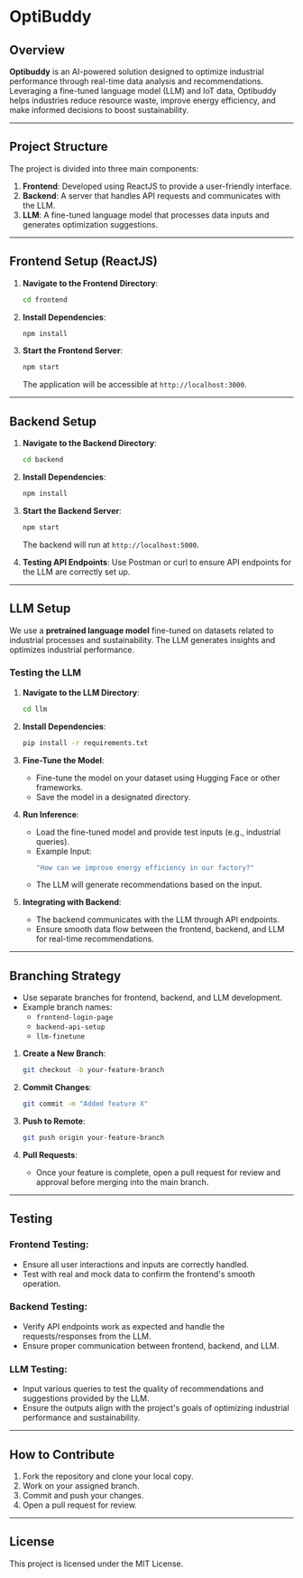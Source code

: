 # **OptiBuddy**

## Overview

**Optibuddy** is an AI-powered solution designed to optimize industrial performance through real-time data analysis and recommendations. Leveraging a fine-tuned language model (LLM) and IoT data, Optibuddy helps industries reduce resource waste, improve energy efficiency, and make informed decisions to boost sustainability.

---

## **Project Structure**

The project is divided into three main components:

1. **Frontend**: Developed using ReactJS to provide a user-friendly interface.
2. **Backend**: A server that handles API requests and communicates with the LLM.
3. **LLM**: A fine-tuned language model that processes data inputs and generates optimization suggestions.

---

## **Frontend Setup (ReactJS)**

1. **Navigate to the Frontend Directory**:
    ```bash
    cd frontend
    ```

2. **Install Dependencies**:
    ```bash
    npm install
    ```

3. **Start the Frontend Server**:
    ```bash
    npm start
    ```

    The application will be accessible at `http://localhost:3000`.

---

## **Backend Setup**

1. **Navigate to the Backend Directory**:
    ```bash
    cd backend
    ```

2. **Install Dependencies**:
    ```bash
    npm install
    ```

3. **Start the Backend Server**:
    ```bash
    npm start
    ```

    The backend will run at `http://localhost:5000`.

4. **Testing API Endpoints**:
    Use Postman or curl to ensure API endpoints for the LLM are correctly set up.

---

## **LLM Setup**

We use a **pretrained language model** fine-tuned on datasets related to industrial processes and sustainability. The LLM generates insights and optimizes industrial performance.

### **Testing the LLM**

1. **Navigate to the LLM Directory**:
    ```bash
    cd llm
    ```

2. **Install Dependencies**:
    ```bash
    pip install -r requirements.txt
    ```

3. **Fine-Tune the Model**:
    - Fine-tune the model on your dataset using Hugging Face or other frameworks.
    - Save the model in a designated directory.

4. **Run Inference**:
    - Load the fine-tuned model and provide test inputs (e.g., industrial queries).
    - Example Input: 
        ```bash
        "How can we improve energy efficiency in our factory?"
        ```
    - The LLM will generate recommendations based on the input.

5. **Integrating with Backend**:
    - The backend communicates with the LLM through API endpoints.
    - Ensure smooth data flow between the frontend, backend, and LLM for real-time recommendations.

---

## **Branching Strategy**

- Use separate branches for frontend, backend, and LLM development.
- Example branch names:
    - `frontend-login-page`
    - `backend-api-setup`
    - `llm-finetune`

1. **Create a New Branch**:
    ```bash
    git checkout -b your-feature-branch
    ```

2. **Commit Changes**:
    ```bash
    git commit -m "Added feature X"
    ```

3. **Push to Remote**:
    ```bash
    git push origin your-feature-branch
    ```

4. **Pull Requests**:
    - Once your feature is complete, open a pull request for review and approval before merging into the main branch.

---

## **Testing**

### **Frontend Testing**:
- Ensure all user interactions and inputs are correctly handled.
- Test with real and mock data to confirm the frontend's smooth operation.

### **Backend Testing**:
- Verify API endpoints work as expected and handle the requests/responses from the LLM.
- Ensure proper communication between frontend, backend, and LLM.

### **LLM Testing**:
- Input various queries to test the quality of recommendations and suggestions provided by the LLM.
- Ensure the outputs align with the project's goals of optimizing industrial performance and sustainability.

---

## **How to Contribute**

1. Fork the repository and clone your local copy.
2. Work on your assigned branch.
3. Commit and push your changes.
4. Open a pull request for review.

---

## **License**

This project is licensed under the MIT License.
